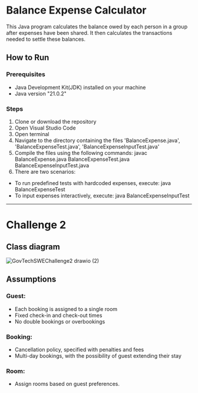 # Balance Expense Calculator
This Java program calculates the balance owed by each person in a group after expenses have been shared. It then calculates the transactions needed to settle these balances.

## How to Run
### Prerequisites
- Java Development Kit(JDK) installed on your machine
- Java version "21.0.2"

### Steps
1. Clone or download the repository
2. Open Visual Studio Code
3. Open terminal
4. Navigate to the directory containing the files 'BalanceExpense.java', 'BalanceExpenseTest.java', 'BalanceExpenseInputTest.java'
5. Compile the files using the following commands:
   javac BalanceExpense.java BalanceExpenseTest.java BalanceExpenseInputTest.java
6. There are two scenarios:
- To run predefined tests with hardcoded expenses, execute:
     java BalanceExpenseTest
- To input expenses interactively, execute:
     java BalanceExpenseInputTest
____________________________________________________________________________________________________________________________________________________________________________________________________
# Challenge 2
## Class diagram
![GovTechSWEChallenge2 drawio (2)](https://github.com/thahirahh/GovTechSWE/assets/92709962/15b59881-4c44-48d4-9ec1-408f614493dd)


## Assumptions
### Guest:
- Each booking is assigned to a single room
- Fixed check-in and check-out times
- No double bookings or overbookings

### Booking:
- Cancellation policy, specified with penalties and fees
- Multi-day bookings, with the possibility of guest extending their stay

### Room:
- Assign rooms based on guest preferences.





   

